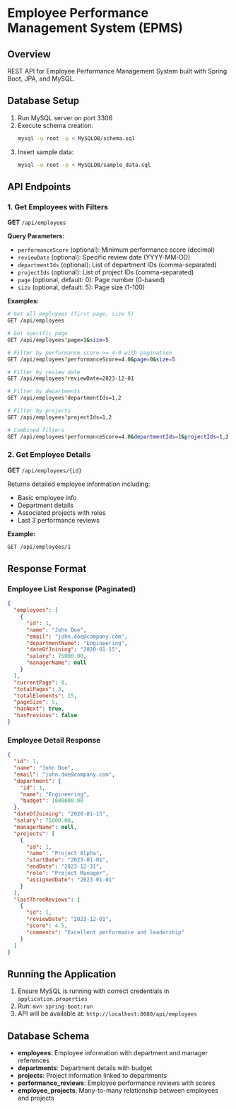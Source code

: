 # Employee Performance Management System (EPMS)

## Overview
REST API for Employee Performance Management System built with Spring Boot, JPA, and MySQL.

## Database Setup
1. Run MySQL server on port 3306
2. Execute schema creation:
   ```bash
   mysql -u root -p < MySQLDB/schema.sql
   ```
3. Insert sample data:
   ```bash
   mysql -u root -p < MySQLDB/sample_data.sql
   ```

## API Endpoints

### 1. Get Employees with Filters
**GET** `/api/employees`

**Query Parameters:**
- `performanceScore` (optional): Minimum performance score (decimal)
- `reviewDate` (optional): Specific review date (YYYY-MM-DD)
- `departmentIds` (optional): List of department IDs (comma-separated)
- `projectIds` (optional): List of project IDs (comma-separated)
- `page` (optional, default: 0): Page number (0-based)
- `size` (optional, default: 5): Page size (1-100)

**Examples:**
```bash
# Get all employees (first page, size 5)
GET /api/employees

# Get specific page
GET /api/employees?page=1&size=5

# Filter by performance score >= 4.0 with pagination
GET /api/employees?performanceScore=4.0&page=0&size=5

# Filter by review date
GET /api/employees?reviewDate=2023-12-01

# Filter by departments
GET /api/employees?departmentIds=1,2

# Filter by projects
GET /api/employees?projectIds=1,2

# Combined filters
GET /api/employees?performanceScore=4.0&departmentIds=1&projectIds=1,2
```

### 2. Get Employee Details
**GET** `/api/employees/{id}`

Returns detailed employee information including:
- Basic employee info
- Department details
- Associated projects with roles
- Last 3 performance reviews

**Example:**
```bash
GET /api/employees/1
```

## Response Format

### Employee List Response (Paginated)
```json
{
  "employees": [
    {
      "id": 1,
      "name": "John Doe",
      "email": "john.doe@company.com",
      "departmentName": "Engineering",
      "dateOfJoining": "2020-01-15",
      "salary": 75000.00,
      "managerName": null
    }
  ],
  "currentPage": 0,
  "totalPages": 3,
  "totalElements": 15,
  "pageSize": 5,
  "hasNext": true,
  "hasPrevious": false
}
```

### Employee Detail Response
```json
{
  "id": 1,
  "name": "John Doe",
  "email": "john.doe@company.com",
  "department": {
    "id": 1,
    "name": "Engineering",
    "budget": 1000000.00
  },
  "dateOfJoining": "2020-01-15",
  "salary": 75000.00,
  "managerName": null,
  "projects": [
    {
      "id": 1,
      "name": "Project Alpha",
      "startDate": "2023-01-01",
      "endDate": "2023-12-31",
      "role": "Project Manager",
      "assignedDate": "2023-01-01"
    }
  ],
  "lastThreeReviews": [
    {
      "id": 1,
      "reviewDate": "2023-12-01",
      "score": 4.5,
      "comments": "Excellent performance and leadership"
    }
  ]
}
```

## Running the Application
1. Ensure MySQL is running with correct credentials in `application.properties`
2. Run: `mvn spring-boot:run`
3. API will be available at: `http://localhost:8080/api/employees`

## Database Schema
- **employees**: Employee information with department and manager references
- **departments**: Department details with budget
- **projects**: Project information linked to departments
- **performance_reviews**: Employee performance reviews with scores
- **employee_projects**: Many-to-many relationship between employees and projects